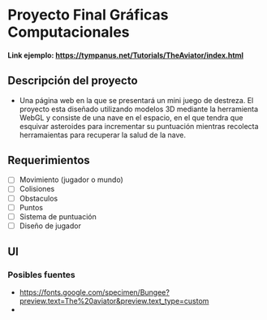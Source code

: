 # Proyecto Final Gráficas Computacionales
#### Link ejemplo: https://tympanus.net/Tutorials/TheAviator/index.html

## Descripción del proyecto

* Una página web en la que se presentará un mini juego de destreza. El proyecto esta diseñado utilizando modelos 3D mediante la herramienta WebGL y consiste de una nave en el espacio, en el que tendra que esquivar asteroides para incrementar su puntuación mientras recolecta herramaientas para recuperar la salud de la nave. 

## Requerimientos 
- [ ]	Movimiento (jugador o mundo)
- [ ]	Colisiones
  - [ ] Obstaculos
  - [ ]	Puntos
- [ ]	Sistema de puntuación
- [ ]	Diseño de jugador

## UI
### Posibles fuentes
* https://fonts.google.com/specimen/Bungee?preview.text=The%20aviator&preview.text_type=custom
* 
